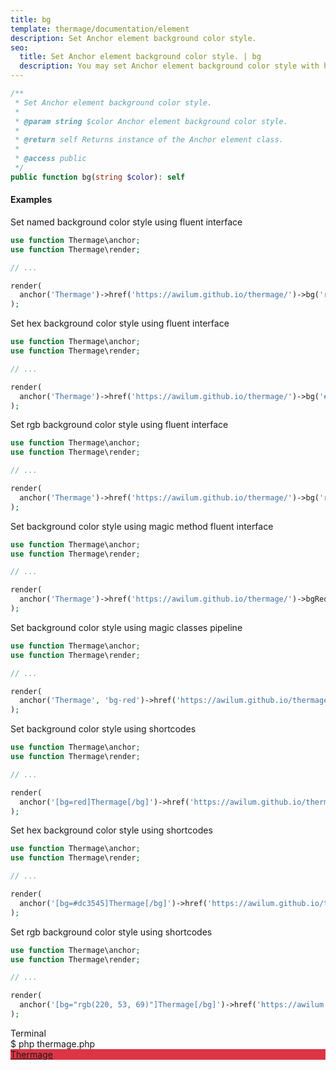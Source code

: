 ```yaml
---
title: bg
template: thermage/documentation/element
description: Set Anchor element background color style.
seo:
  title: Set Anchor element background color style. | bg
  description: You may set Anchor element background color style with help of method bg
---
```


```php
/**
 * Set Anchor element background color style.
 *
 * @param string $color Anchor element background color style.
 *
 * @return self Returns instance of the Anchor element class.
 *
 * @access public
 */
public function bg(string $color): self
```

#### Examples

Set named background color style using fluent interface
```php
use function Thermage\anchor;
use function Thermage\render;

// ...

render(
  anchor('Thermage')->href('https://awilum.github.io/thermage/')->bg('red')
);
```

Set hex background color style using fluent interface
```php
use function Thermage\anchor;
use function Thermage\render;

// ...

render(
  anchor('Thermage')->href('https://awilum.github.io/thermage/')->bg('#dc3545')
);
```

Set rgb background color style using fluent interface
```php
use function Thermage\anchor;
use function Thermage\render;

// ...

render(
  anchor('Thermage')->href('https://awilum.github.io/thermage/')->bg('rgb(220, 53, 69)')
);
```

Set background color style using magic method fluent interface
```php
use function Thermage\anchor;
use function Thermage\render;

// ...

render(
  anchor('Thermage')->href('https://awilum.github.io/thermage/')->bgRed()
);
```

Set background color style using magic classes pipeline
```php
use function Thermage\anchor;
use function Thermage\render;

// ...

render(
  anchor('Thermage', 'bg-red')->href('https://awilum.github.io/thermage/')
);
```

Set background color style using shortcodes
```php
use function Thermage\anchor;
use function Thermage\render;

// ...

render(
  anchor('[bg=red]Thermage[/bg]')->href('https://awilum.github.io/thermage/')
);
```

Set hex background color style using shortcodes
```php
use function Thermage\anchor;
use function Thermage\render;

// ...

render(
  anchor('[bg=#dc3545]Thermage[/bg]')->href('https://awilum.github.io/thermage/')
);
```

Set rgb background color style using shortcodes
```php
use function Thermage\anchor;
use function Thermage\render;

// ...

render(
  anchor('[bg="rgb(220, 53, 69)"]Thermage[/bg]')->href('https://awilum.github.io/thermage/')
);
```

<div class="terminal">
  <div class="terminal-header">Terminal</div>
  <div class="terminal-body">
    <div class="terminal-command">$ php thermage.php</div>
    <div class="el-a" style="background:#dc3545;"><a href="https://awilum.github.io/thermage/">Thermage</a></div>
  </div>
</div>